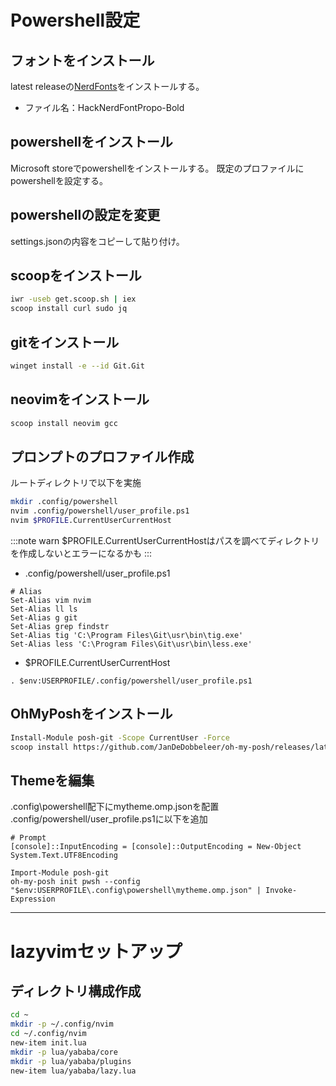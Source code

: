 # Powershell設定

## フォントをインストール

latest releaseの[NerdFonts](https://github.com/ryanoasis/nerd-fonts?tab=readme-ov-file)をインストールする。

- ファイル名：HackNerdFontPropo-Bold

## powershellをインストール

Microsoft storeでpowershellをインストールする。
既定のプロファイルにpowershellを設定する。

## powershellの設定を変更

settings.jsonの内容をコピーして貼り付け。


## scoopをインストール

```sh
iwr -useb get.scoop.sh | iex
scoop install curl sudo jq
```

## gitをインストール

```sh
winget install -e --id Git.Git
```

## neovimをインストール

```sh
scoop install neovim gcc
```

## プロンプトのプロファイル作成

ルートディレクトリで以下を実施

```sh
mkdir .config/powershell
nvim .config/powershell/user_profile.ps1
nvim $PROFILE.CurrentUserCurrentHost
```
:::note warn
$PROFILE.CurrentUserCurrentHostはパスを調べてディレクトリを作成しないとエラーになるかも
:::

- .config/powershell/user_profile.ps1

```
# Alias
Set-Alias vim nvim
Set-Alias ll ls
Set-Alias g git
Set-Alias grep findstr
Set-Alias tig 'C:\Program Files\Git\usr\bin\tig.exe'
Set-Alias less 'C:\Program Files\Git\usr\bin\less.exe'
```

- $PROFILE.CurrentUserCurrentHost

```
. $env:USERPROFILE/.config/powershell/user_profile.ps1
```

## OhMyPoshをインストール

```sh
Install-Module posh-git -Scope CurrentUser -Force
scoop install https://github.com/JanDeDobbeleer/oh-my-posh/releases/latest/download/oh-my-posh.json
```

## Themeを編集

.config\powershell配下にmytheme.omp.jsonを配置
.config/powershell/user_profile.ps1に以下を追加


```
# Prompt
[console]::InputEncoding = [console]::OutputEncoding = New-Object System.Text.UTF8Encoding

Import-Module posh-git
oh-my-posh init pwsh --config "$env:USERPROFILE\.config\powershell\mytheme.omp.json" | Invoke-Expression
```


---

# lazyvimセットアップ

## ディレクトリ構成作成

```sh
cd ~
mkdir -p ~/.config/nvim
cd ~/.config/nvim
new-item init.lua
mkdir -p lua/yababa/core
mkdir -p lua/yababa/plugins
new-item lua/yababa/lazy.lua
```

